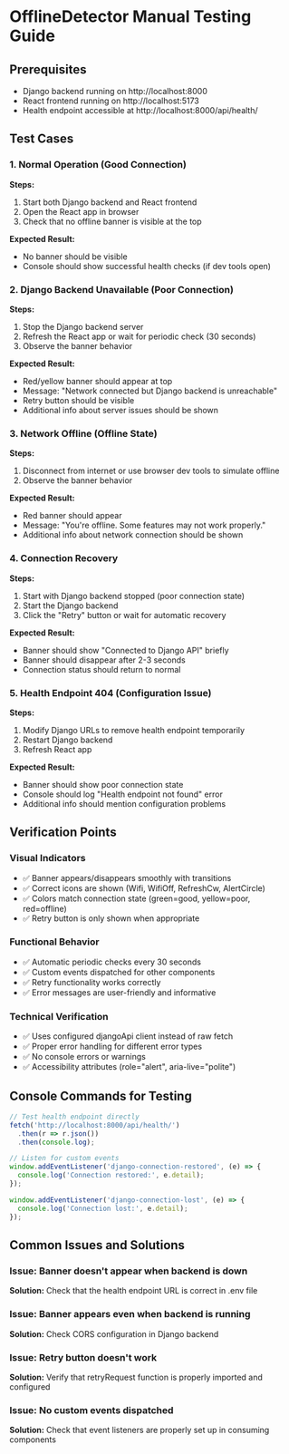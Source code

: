 # OfflineDetector Manual Testing Guide

## Prerequisites
- Django backend running on http://localhost:8000
- React frontend running on http://localhost:5173
- Health endpoint accessible at http://localhost:8000/api/health/

## Test Cases

### 1. Normal Operation (Good Connection)
**Steps:**
1. Start both Django backend and React frontend
2. Open the React app in browser
3. Check that no offline banner is visible at the top

**Expected Result:**
- No banner should be visible
- Console should show successful health checks (if dev tools open)

### 2. Django Backend Unavailable (Poor Connection)
**Steps:**
1. Stop the Django backend server
2. Refresh the React app or wait for periodic check (30 seconds)
3. Observe the banner behavior

**Expected Result:**
- Red/yellow banner should appear at top
- Message: "Network connected but Django backend is unreachable"
- Retry button should be visible
- Additional info about server issues should be shown

### 3. Network Offline (Offline State)
**Steps:**
1. Disconnect from internet or use browser dev tools to simulate offline
2. Observe the banner behavior

**Expected Result:**
- Red banner should appear
- Message: "You're offline. Some features may not work properly."
- Additional info about network connection should be shown

### 4. Connection Recovery
**Steps:**
1. Start with Django backend stopped (poor connection state)
2. Start the Django backend
3. Click the "Retry" button or wait for automatic recovery

**Expected Result:**
- Banner should show "Connected to Django API" briefly
- Banner should disappear after 2-3 seconds
- Connection status should return to normal

### 5. Health Endpoint 404 (Configuration Issue)
**Steps:**
1. Modify Django URLs to remove health endpoint temporarily
2. Restart Django backend
3. Refresh React app

**Expected Result:**
- Banner should show poor connection state
- Console should log "Health endpoint not found" error
- Additional info should mention configuration problems

## Verification Points

### Visual Indicators
- ✅ Banner appears/disappears smoothly with transitions
- ✅ Correct icons are shown (Wifi, WifiOff, RefreshCw, AlertCircle)
- ✅ Colors match connection state (green=good, yellow=poor, red=offline)
- ✅ Retry button is only shown when appropriate

### Functional Behavior
- ✅ Automatic periodic checks every 30 seconds
- ✅ Custom events dispatched for other components
- ✅ Retry functionality works correctly
- ✅ Error messages are user-friendly and informative

### Technical Verification
- ✅ Uses configured djangoApi client instead of raw fetch
- ✅ Proper error handling for different error types
- ✅ No console errors or warnings
- ✅ Accessibility attributes (role="alert", aria-live="polite")

## Console Commands for Testing

```javascript
// Test health endpoint directly
fetch('http://localhost:8000/api/health/')
  .then(r => r.json())
  .then(console.log);

// Listen for custom events
window.addEventListener('django-connection-restored', (e) => {
  console.log('Connection restored:', e.detail);
});

window.addEventListener('django-connection-lost', (e) => {
  console.log('Connection lost:', e.detail);
});
```

## Common Issues and Solutions

### Issue: Banner doesn't appear when backend is down
**Solution:** Check that the health endpoint URL is correct in .env file

### Issue: Banner appears even when backend is running
**Solution:** Check CORS configuration in Django backend

### Issue: Retry button doesn't work
**Solution:** Verify that retryRequest function is properly imported and configured

### Issue: No custom events dispatched
**Solution:** Check that event listeners are properly set up in consuming components